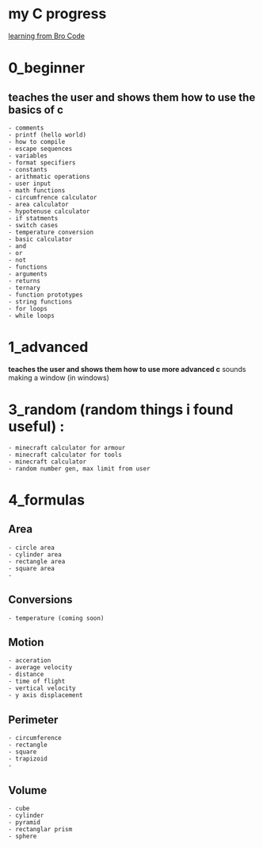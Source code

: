 # my C progress
[learning from Bro Code](https://youtu.be/nrbBmoINqtk?si=wRTO0UT4xhdxfAzX)

# 0_beginner
## teaches the user and shows them how to use the basics of c
    - comments
    - printf (hello world)
    - how to compile
    - escape sequences
    - variables
    - format specifiers
    - constants
    - arithmatic operations
    - user input
    - math functions
    - circumfrence calculator
    - area calculator
    - hypotenuse calculator
    - if statments
    - switch cases
    - temperature conversion
    - basic calculator
    - and
    - or
    - not
    - functions
    - arguments
    - returns
    - ternary
    - function prototypes
    - string functions
    - for loops
    - while loops

# 1_advanced 
**teaches the user and shows them how to use more advanced c**
sounds
making a window (in windows)

# 3_random (random things i found useful) : 
    - minecraft calculator for armour
    - minecraft calculator for tools
    - minecraft calculator
    - random number gen, max limit from user

# 4_formulas
## Area
    - circle area
    - cylinder area
    - rectangle area
    - square area
    - 

## Conversions
    - temperature (coming soon)

## Motion
    - acceration
    - average velocity
    - distance 
    - time of flight
    - vertical velocity
    - y axis displacement

## Perimeter
    - circumference
    - rectangle
    - square
    - trapizoid
    -

## Volume
    - cube
    - cylinder
    - pyramid
    - rectanglar prism
    - sphere

